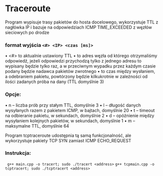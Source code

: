 # Traceroute
Program wypisuje trasy pakietów do hosta docelowego, wykorzystuje TTL z nagłówka IP i bazuje na odpowiedziach ICMP TIME_EXCEEDED z węzłów sieciowych po drodze

### format wyjścia ``<#> <IP> <czas [ms]>``
•    <#> to aktualnie ustawiony TTL
•    <IP> to adres węzła od którego otrzymaliśmy odpowiedź, jeżeli odpowiedzi przychodzą tylko z jednego adresu to wypisany będzie tylko raz, a w przeciwnym wypadku przez każdym czasie podany będzie nadawca pakietów zwrotnego
•    <czas> to czas między wysłaniem, a odebraniem pakietu, powtórzony będzie kilkukrotnie w zależności od ilości zadanych próba na dany (TTL domyślnie 3)
### Opcje:
•    n – liczba prób przy stałym TTL, domyślnie 3
•    l – długość danych wysyłanych razem z pakietem ICMP, w bajtach, domyślnie 20
•    t – timeout na odbieranie pakietu, w sekundach, domyślnie 2
•    d – opóźnienie między wysyłaniem kolejnych pakietów, w sekundach, domyślnie 1
•    m – maksymalne TTL, domyślnie 64

Program tcptraceroute udostępnia tą samą funkcjonalność, ale wykorzystuje pakiety TCP SYN zamiast ICMP ECHO_REQUEST

### Instrukcja:

``` g++ main.cpp -o tracert; sudo ./tracert <address>```
```g++ tcpmain.cpp -o tcptracert; sudo ./tcptracert <address>```